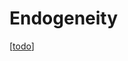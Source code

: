 # Endogeneity

[[todo]]

[//begin]: # "Autogenerated link references for markdown compatibility"
[todo]: ../todo.md "Todo"
[//end]: # "Autogenerated link references"
